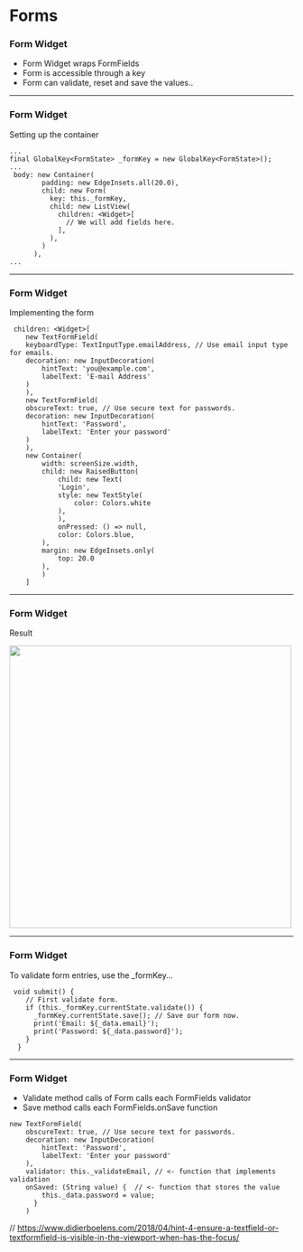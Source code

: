 # Forms

### Form Widget
- Form Widget wraps FormFields
- Form is accessible through a key
- Form can validate, reset and save the values..

---
### Form Widget
Setting up the container
```
...
final GlobalKey<FormState> _formKey = new GlobalKey<FormState>();
...
 body: new Container(
        padding: new EdgeInsets.all(20.0),
        child: new Form(
          key: this._formKey,
          child: new ListView(
            children: <Widget>[
              // We will add fields here.
            ],
          ),
        )
      ),
...
```

---
### Form Widget
Implementing the form
```
 children: <Widget>[
    new TextFormField(
    keyboardType: TextInputType.emailAddress, // Use email input type for emails.
    decoration: new InputDecoration(
        hintText: 'you@example.com',
        labelText: 'E-mail Address'
    )
    ),
    new TextFormField(
    obscureText: true, // Use secure text for passwords.
    decoration: new InputDecoration(
        hintText: 'Password',
        labelText: 'Enter your password'
    )
    ),
    new Container(
        width: screenSize.width,
        child: new RaisedButton(
            child: new Text(
            'Login',
            style: new TextStyle(
                color: Colors.white
            ),
            ),
            onPressed: () => null,
            color: Colors.blue,
        ),
        margin: new EdgeInsets.only(
            top: 20.0
        ),
        )
    ]
```

---
### Form Widget
Result

<img src="images/forms.png" height="500" />

---
### Form Widget
To validate form entries, use the _formKey...
```
 void submit() {
    // First validate form.
    if (this._formKey.currentState.validate()) {
      _formKey.currentState.save(); // Save our form now.
      print('Email: ${_data.email}');
      print('Password: ${_data.password}');
    }
  }
```

---
### Form Widget
- Validate method calls of Form calls each FormFields validator
- Save method calls each FormFields.onSave function
```
new TextFormField(
    obscureText: true, // Use secure text for passwords.
    decoration: new InputDecoration(
        hintText: 'Password',
        labelText: 'Enter your password'
    ),
    validator: this._validateEmail, // <- function that implements validation
    onSaved: (String value) {  // <- function that stores the value 
        this._data.password = value;
      }
    )
```


// https://www.didierboelens.com/2018/04/hint-4-ensure-a-textfield-or-textformfield-is-visible-in-the-viewport-when-has-the-focus/